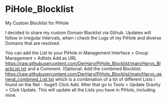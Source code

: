# PiHole_Blocklist
My Custom Blocklist for PiHole

I decided to share my custom Domain Blacklist via Github.
Updates will follow in irregular Intervals, when i check the Logs of my PiHole and diverse Domains that are resolved.

You can add the List to your PiHole in Management Interface > Group Management > Adlists
Add as URL https://raw.githubusercontent.com/DerHary/PiHole_Blocklist/main/Harys_BlackList.txt and a Comment.
(Optional: Add the combined Blocklist: https://raw.githubusercontent.com/DerHary/PiHole_Blocklist/main/Harys_general_combined_List.txt which is a combination of a lot of different Lists i found on the Net - huge!)
Click Add.
After that go to Tools > Update Gravity > Click Update.
This will update all the Lists you have in PiHole, including mine.
